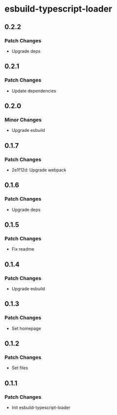 # esbuild-typescript-loader

## 0.2.2

### Patch Changes

- Upgrade deps

## 0.2.1

### Patch Changes

- Update dependencies

## 0.2.0

### Minor Changes

- Upgrade esbuild

## 0.1.7

### Patch Changes

- 2e1f12d: Upgrade webpack

## 0.1.6

### Patch Changes

- Upgrade deps

## 0.1.5

### Patch Changes

- Fix readme

## 0.1.4

### Patch Changes

- Upgrade esbuild

## 0.1.3

### Patch Changes

- Set homepage

## 0.1.2

### Patch Changes

- Set files

## 0.1.1

### Patch Changes

- Init esbuild-typescript-loader
